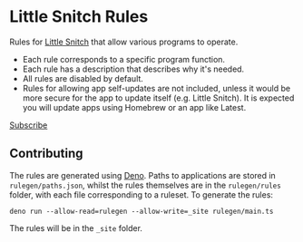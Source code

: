# Little Snitch Rules

Rules for [Little Snitch] that allow various programs to operate.

- Each rule corresponds to a specific program function.
- Each rule has a description that describes why it's needed.
- All rules are disabled by default.
- Rules for allowing app self-updates are not included, unless it would be more
  secure for the app to update itself (e.g. Little Snitch). It is expected you
  will update apps using Homebrew or an app like Latest.

[Subscribe](https://andre4ik3.github.io/rules/)

## Contributing

The rules are generated using [Deno]. Paths to applications are stored in
`rulegen/paths.json`, whilst the rules themselves are in the `rulegen/rules`
folder, with each file corresponding to a ruleset. To generate the rules:

```
deno run --allow-read=rulegen --allow-write=_site rulegen/main.ts
```

The rules will be in the `_site` folder.

[Little Snitch]: https://obdev.at/products/littlesnitch/index.html
[Deno]: https://deno.land
